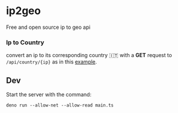 # ip2geo

Free and open source ip to geo api

### Ip to Country

convert an ip to its corresponding country :it: with a **GET** request to `/api/country/{ip}` as in this [example](https://ip2geo.deno.dev/api/country/8.8.8.8).

<!-- ### Ip to City

convert an ip to its corresponding city :statue_of_liberty: with a **GET** request to `/api/city/{ip}` as in this [example](https://ip2geo.deno.dev/api/city/8.8.8.8).

### Ip to ASN

convert an ip to its corresponding ASN :1234: with a **GET** request to `/api/asn/{ip}` as in this [example](https://ip2geo.deno.dev/api/asn/8.8.8.8). -->

## Dev

Start the server with the command:

```
deno run --allow-net --allow-read main.ts
```
